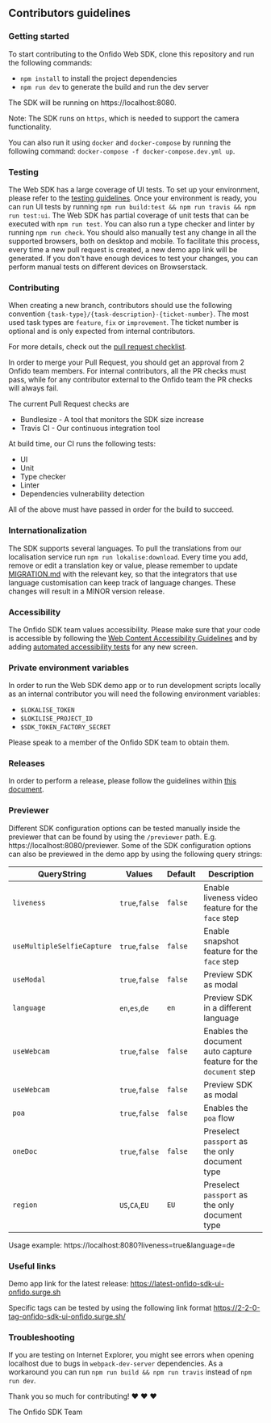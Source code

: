 ## Contributors guidelines
 
### Getting started
To start contributing to the Onfido Web SDK, clone this repository and run the following commands:
 
- `npm install` to install the project dependencies
- `npm run dev` to generate the build and run the dev server
 
The SDK will be running on https://localhost:8080.
 
Note: The SDK runs on `https`, which is needed to support the camera functionality.
 
You can also run it using `docker` and `docker-compose` by running the following command: `docker-compose -f docker-compose.dev.yml up`.
 
### Testing
The Web SDK has a large coverage of UI tests. To set up your environment, please refer to the [testing guidelines](./test/TESTING_GUIDELINES.md).
Once your environment is ready, you can run UI tests by running `npm run build:test && npm run travis && npm run test:ui`.
The Web SDK has partial coverage of unit tests that can be executed with `npm run test`.
You can also run a type checker and linter by running `npm run check`.
You should also manually test any change in all the supported browsers, both on desktop and mobile. To facilitate this process, every time a new pull request is created, a new demo app link will be generated. If you don't have enough devices to test your changes, you can perform manual tests on different devices on Browserstack.
 
### Contributing
When creating a new branch, contributors should use the following convention `{task-type}/{task-description}-{ticket-number}`.
The most used task types are `feature`, `fix` or `improvement`. The ticket number is optional and is only expected from internal contributors.
 
For more details, check out the [pull request checklist](./.github/PULL_REQUEST_TEMPLATE.md).
 
In order to merge your Pull Request, you should get an approval from 2 Onfido team members. For internal contributors, all the PR checks must pass, while for any contributor external to the Onfido team the PR checks will always fail.
 
The current Pull Request checks are
- Bundlesize - A tool that monitors the SDK size increase
- Travis CI - Our continuous integration tool
 
At build time, our CI runs the following tests:
- UI
- Unit
- Type checker
- Linter
- Dependencies vulnerability detection
 
All of the above must have passed in order for the build to succeed.
 
### Internationalization
 
The SDK supports several languages. To pull the translations from our localisation service run `npm run lokalise:download`.
Every time you add, remove or edit a translation key or value, please remember to update [MIGRATION.md](MIGRATION.md) with the relevant key, so that the integrators that use language customisation can keep track of language changes. These changes will result in a MINOR version release.
 
### Accessibility
The Onfido SDK team values accessibility. Please make sure that your code is accessible 
by following the [Web Content Accessibility Guidelines](https://www.w3.org/WAI/standards-guidelines/wcag/) and by adding [automated accessibility tests](test/utils/accessibility.js) for any new screen.

### Private environment variables

In order to run the Web SDK demo app or to run development scripts locally as an internal contributor you will need the following environment variables:
- `$LOKALISE_TOKEN`
- `$LOKILISE_PROJECT_ID`
- `$SDK_TOKEN_FACTORY_SECRET`

Please speak to a member of the Onfido SDK team to obtain them.

### Releases

In order to perform a release, please follow the guidelines within [this document](release/RELEASE_GUIDELINES.md).

### Previewer

Different SDK configuration options can be tested manually inside the previewer that can be found by using the `/previewer` path. E.g. https://localhost:8080/previewer.
Some of the SDK configuration options can also be previewed in the demo app by using the following query strings:

| QueryString                | Values         | Default | Description                                                       |
|----------------------------|----------------|---------|-------------------------------------------------------------------|
| `liveness`                 | `true`,`false` | `false` | Enable liveness video feature for the `face` step                 |
| `useMultipleSelfieCapture` | `true`,`false` | `false` | Enable snapshot feature for the `face` step                       |
| `useModal`                 | `true`,`false` | `false` | Preview SDK as modal                                              |
| `language`                 | `en`,`es`,`de` | `en`    | Preview SDK in a different language                               |
| `useWebcam`                | `true`,`false` | `false` | Enables the document auto capture feature for the `document` step |
| `useWebcam`                | `true`,`false` | `false` | Preview SDK as modal                                              |
| `poa`                      | `true`,`false` | `false` | Enables the `poa` flow                                            |
| `oneDoc`                   | `true`,`false` | `false` | Preselect `passport` as the only document type                    |
| `region`                   | `US`,`CA`,`EU` | `EU`    | Preselect `passport` as the only document type                    |

Usage example: https://localhost:8080?liveness=true&language=de

### Useful links
Demo app link for the latest release: https://latest-onfido-sdk-ui-onfido.surge.sh

Specific tags can be tested by using the following link format https://2-2-0-tag-onfido-sdk-ui-onfido.surge.sh/ 

### Troubleshooting
 
If you are testing on Internet Explorer, you might see errors when opening localhost due to bugs in `webpack-dev-server` dependencies. As a workaround you can run `npm run build && npm run travis` instead of `npm run dev`.

 
Thank you so much for contributing! :heart: :heart: :heart:
 
The Onfido SDK Team